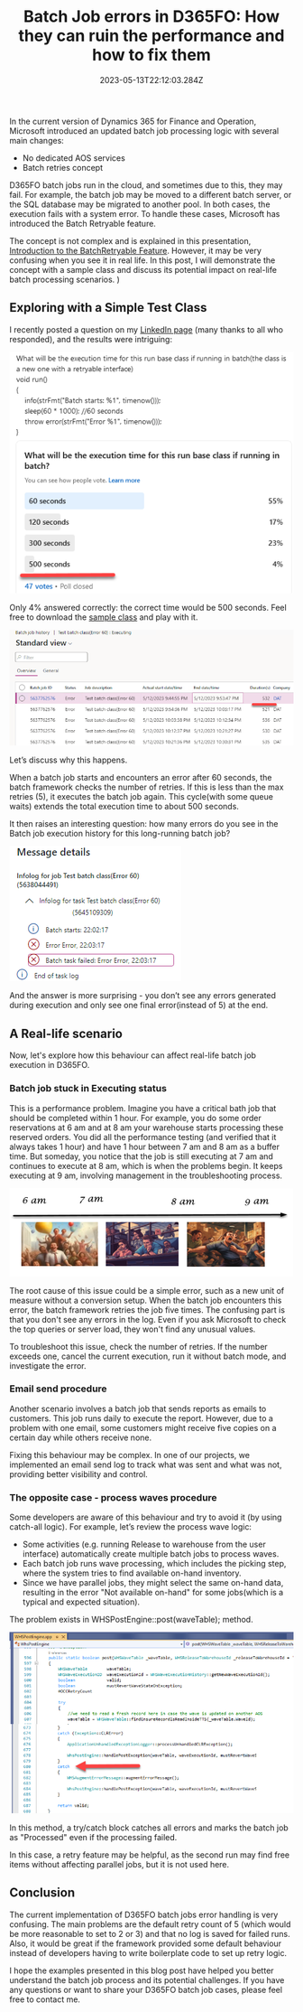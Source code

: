 ﻿---
title: "Batch Job errors in D365FO: How they can ruin the performance and how to fix them"
date: "2023-05-13T22:12:03.284Z"
tags: ["Performance"]
path: "/performance-d365batch"
featuredImage: "./logo.png"
excerpt: "The blog post describes how D365FO batch framework handle errors and what kind of problems it may cause"
---

In the current version of Dynamics 365 for Finance and Operation, Microsoft introduced an updated batch job processing logic with several main changes:

- No dedicated AOS services
- Batch retries concept

D365FO batch jobs run in the cloud, and sometimes due to this, they may fail. For example, the batch job may be moved to a different batch server, or the SQL database may be migrated to another pool. In both cases, the execution fails with a system error. To handle these cases, Microsoft has introduced the Batch Retryable feature.

The concept is not complex and is explained in this presentation, [Introduction to the BatchRetryable Feature](https://community.dynamics.com/365/dynamics-365-fasttrack/b/techtalks/posts/introduction-to-the-batchretryable-feature-august-2-2021). However, it may be very confusing when you see it in real life. In this post, I will demonstrate the concept with a sample class and discuss its potential impact on real-life batch processing scenarios.
)
## Exploring with a Simple Test Class

I recently posted a question on my [LinkedIn page](https://www.linkedin.com/posts/denis-trunin-3b73a213_working-on-a-new-blog-post-regarding-d365fo-activity-7048833802206412800-QMlR?utm_source=share&utm_medium=member_desktop) (many thanks to all who responded), and the results were intriguing:

![Poll execution time](Poll.png)

Only 4% answered correctly: the correct time would be 500 seconds. Feel free to download the [sample class](https://github.com/TrudAX/XppTools/blob/master/DEVTools/DEVBatchControlUtil/AxClass/DEVBatchControlTestClass.xml) and play with it.

![Execution duration](ExecDuration.png)

Let’s discuss why this happens.

When a batch job starts and encounters an error after 60 seconds, the batch framework checks the number of retries. If this is less than the max retries (5), it executes the batch job again. This cycle(with some queue waits) extends the total execution time to about 500 seconds.

It then raises an interesting question: how many errors do you see in the Batch job execution history for this long-running batch job?

![Execution log](ExecLog.png)

And the answer is more surprising - you don’t see any errors generated during execution and only see one final error(instead of 5) at the end.

## A Real-life scenario

Now, let's explore how this behaviour can affect real-life batch job execution in D365FO.

### Batch job stuck in Executing status

This is a performance problem. Imagine you have a critical bath job that should be completed within 1 hour. For example, you do some order reservations at 6 am and at 8 am your warehouse starts processing these reserved orders. You did all the performance testing (and verified that it always takes 1 hour) and have 1 hour between 7 am and 8 am as a buffer time. But someday, you notice that the job is still executing at 7 am and continues to execute at 8 am, which is when the problems begin. It keeps executing at 9 am, involving management in the troubleshooting process.

![Timeline](Timeline.png)

The root cause of this issue could be a simple error, such as a new unit of measure without a conversion setup. When the batch job encounters this error, the batch framework retries the job five times. The confusing part is that you don't see any errors in the log. Even if you ask Microsoft to check the top queries or server load, they won't find any unusual values.

To troubleshoot this issue, check the number of retries. If the number exceeds one, cancel the current execution, run it without batch mode, and investigate the error.

### Email send procedure

Another scenario involves a batch job that sends reports as emails to customers. This job runs daily to execute the report. However, due to a problem with one email, some customers might receive five copies on a certain day while others receive none.

Fixing this behaviour may be complex. In one of our projects, we implemented an email send log to track what was sent and what was not, providing better visibility and control.

### The opposite case - process waves procedure

Some developers are aware of this behaviour and try to avoid it (by using catch-all logic). For example, let’s review the process wave logic:

- Some activities (e.g. running Release to warehouse from the user interface) automatically create multiple batch jobs to process waves.
- Each batch job runs wave processing, which includes the picking step, where the system tries to find available on-hand inventory.
- Since we have parallel jobs, they might select the same on-hand data, resulting in the error "Not available on-hand" for some jobs(which is a typical and expected situation).
  
The problem exists in WHSPostEngine::post(waveTable); method.

![WHSPostEngine](WHSPostEngine.png)

In this method, a try/catch block catches all errors and marks the batch job as "Processed" even if the processing failed.

In this case, a retry feature may be helpful, as the second run may find free items without affecting parallel jobs, but it is not used here.

## Conclusion

The current implementation of D365FO batch jobs error handling is very confusing. The main problems are the default retry count of 5 (which would be more reasonable to set to 2 or 3) and that no log is saved for failed runs. Also, it would be great if the framework provided some default behaviour instead of developers having to write boilerplate code to set up retry logic.

I hope the examples presented in this blog post have helped you better understand the batch job process and its potential challenges. If you have any questions or want to share your D365FO batch job cases, please feel free to contact me.
